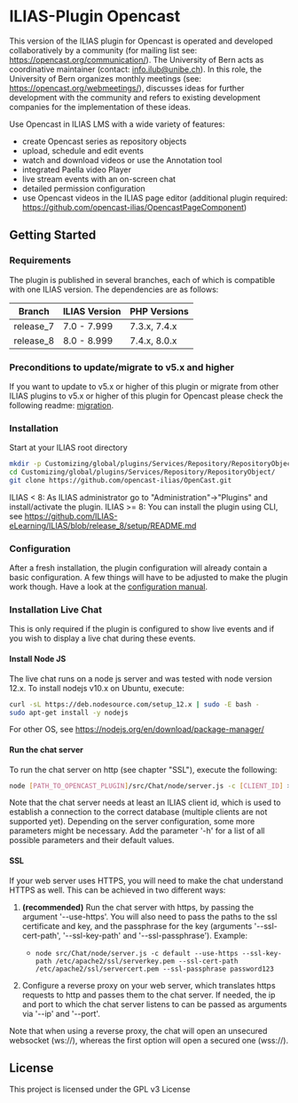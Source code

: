 # ILIAS-Plugin Opencast

This version of the ILIAS plugin for Opencast is operated and developed collaboratively by a community (for mailing list see: https://opencast.org/communication/). The University of Bern acts as coordinative maintainer (contact: info.ilub@unibe.ch). In this role, the University of Bern organizes monthly meetings (see: https://opencast.org/webmeetings/), discusses ideas for further development with the community and refers to existing development companies for the implementation of these ideas.

Use Opencast in ILIAS LMS with a wide variety of features:
* create Opencast series as repository objects
* upload, schedule and edit events
* watch and download videos or use the Annotation tool
* integrated Paella video Player
* live stream events with an on-screen chat
* detailed permission configuration
* use Opencast videos in the ILIAS page editor (additional plugin required: https://github.com/opencast-ilias/OpencastPageComponent)

## Getting Started

### Requirements
The plugin is published in several branches, each of which is compatible with one ILIAS version. The dependencies are as follows:

| Branch    | ILIAS Version | PHP Versions |
|-----------|---------------|--------------|
| release_7 | 7.0 - 7.999   | 7.3.x, 7.4.x |
| release_8 | 8.0 - 8.999   | 7.4.x, 8.0.x |

### Preconditions to update/migrate to v5.x and higher
If you want to update to v5.x or higher of this plugin or migrate from other ILIAS plugins to v5.x or higher
of this plugin for Opencast please check the following readme: [migration](./doc/migration.md).

### Installation
Start at your ILIAS root directory

```bash
mkdir -p Customizing/global/plugins/Services/Repository/RepositoryObject/
cd Customizing/global/plugins/Services/Repository/RepositoryObject/
git clone https://github.com/opencast-ilias/OpenCast.git
```

ILIAS < 8: As ILIAS administrator go to "Administration"->"Plugins" and 
install/activate the plugin.
ILIAS >= 8: You can install the plugin using CLI, see https://github.com/ILIAS-eLearning/ILIAS/blob/release_8/setup/README.md

### Configuration
After a fresh installation, the plugin configuration will already contain a basic configuration. A few things will have to be adjusted to make the plugin work though. Have a look at the [configuration manual](./doc/CONFIGURATION.md).

### Installation Live Chat
This is only required if the plugin is configured to show live events and if you wish to display a live chat during these events.

#### Install Node JS
The live chat runs on a node js server and was tested with node version 12.x. To install nodejs v10.x on Ubuntu, execute:
```bash
curl -sL https://deb.nodesource.com/setup_12.x | sudo -E bash -
sudo apt-get install -y nodejs
```
For other OS, see https://nodejs.org/en/download/package-manager/

#### Run the chat server
To run the chat server on http (see chapter "SSL"), execute the following:
```bash
node [PATH_TO_OPENCAST_PLUGIN]/src/Chat/node/server.js -c [CLIENT_ID] > [PATH_TO_LOG_FILE] 2>&1
```
Note that the chat server needs at least an ILIAS client id, which is used to establish a connection to the correct database (multiple clients are not supported yet). Depending on the server configuration, some more parameters might be necessary. Add the parameter '-h' for a list of all possible parameters and their default values.


#### SSL
If your web server uses HTTPS, you will need to make the chat understand HTTPS as well. This can be achieved in two different ways:

1. **(recommended)** Run the chat server with https, by passing the argument '--use-https'. You will also need to pass the paths to the ssl certificate and key, and the passphrase for the key (arguments '--ssl-cert-path', '--ssl-key-path' and '--ssl-passphrase'). Example:
   * `node src/Chat/node/server.js -c default --use-https --ssl-key-path /etc/apache2/ssl/serverkey.pem --ssl-cert-path /etc/apache2/ssl/servercert.pem --ssl-passphrase password123`

2. Configure a reverse proxy on your web server, which translates https requests to http and passes them to the chat server. If needed, the ip and port to which the chat server listens to can be passed as arguments via '--ip' and '--port'.

 Note that when using a reverse proxy, the chat will open an unsecured websocket (ws://), whereas the first option will open a secured one (wss://).

## License

This project is licensed under the GPL v3 License

